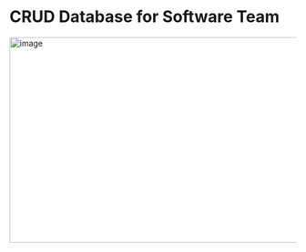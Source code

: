 # CRUD Database for Software Team

<img width="623" height="360" alt="image" src="https://github.com/user-attachments/assets/44d0d36c-c99b-4496-92d4-e20a20361612" />

